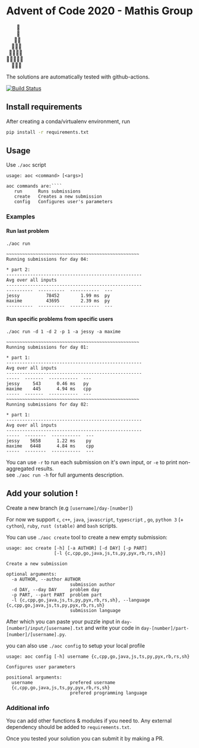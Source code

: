 # Advent of Code 2020 - Mathis Group
⁣    🌟  
    🎄  
   🎄🎄  
  🎄🎄🎄  
 🎄🎄🎄🎄  
🎄🎄🎄🎄🎄  
  🎁🎁🎁
  
The solutions are automatically tested with github-actions.

[![Build Status](https://github.com/vidalmaxime/adventofcode-2020/workflows/CI/badge.svg)](https://github.com/vidalmaxime/adventofcode-2020/actions?query=branch%3Amaster)


## Install requirements
After creating a conda/virtualenv environment, run
```bash
pip install -r requirements.txt
```
## Usage

Use `./aoc` script

```
usage: aoc <command> [<args>]

aoc commands are:````
   run      Runs submissions
   create   Creates a new submission
   config   Configures user's parameters
```

### Examples

#### Run last problem

```
./aoc run
```

```
~~~~~~~~~~~~~~~~~~~~~~~~~~~~~~~~~~~~~~~~~~~~~~~~~~
Running submissions for day 04:

* part 2:
---------------------------------------------------
Avg over all inputs
---------------------------------------------------
----------  ----------  -----------  ---
jessy          78452        1.99 ms  py
maxime         43695        2.39 ms  py
----------  ----------  -----------  ---
```

#### Run specific problems from specific users

```
./aoc run -d 1 -d 2 -p 1 -a jessy -a maxime
```

```
~~~~~~~~~~~~~~~~~~~~~~~~~~~~~~~~~~~~~~~~~~~~~~~~~~
Running submissions for day 01:

* part 1:
---------------------------------------------------
Avg over all inputs
---------------------------------------------------
-----  -------  -----------  ---
jessy     543      0.46 ms   py
maxime    445      4.94 ms   cpp
-----  -------  -----------  ---
~~~~~~~~~~~~~~~~~~~~~~~~~~~~~~~~~~~~~~~~~~~~~~~~~~
Running submissions for day 02:

* part 1:
---------------------------------------------------
Avg over all inputs
---------------------------------------------------
-----  --------  -----------  ---
jessy    5658      1.22 ms    py
maxime   6448      4.84 ms    cpp
-----  --------  -----------  ---
```

You can use `-r` to run each submission on it's own input, or `-e` to print non-aggregated results.  
see `./aoc run -h` for full arguments description.

## Add your solution !

Create a new branch (e.g `[username]/day-[number]`)

For now we support `c`, `c++`, `java`, `javascript`, `typescript` , `go`, `python 3` (+ `cython`), `ruby`, `rust (stable)` and `bash` scripts.

You can use `./aoc create` tool to create a new empty submission:

```
usage: aoc create [-h] [-a AUTHOR] [-d DAY] [-p PART]
                  [-l {c,cpp,go,java,js,ts,py,pyx,rb,rs,sh}]

Create a new submission

optional arguments:
  -a AUTHOR, --author AUTHOR
                        submission author
  -d DAY, --day DAY     problem day
  -p PART, --part PART  problem part
  -l {c,cpp,go,java,js,ts,py,pyx,rb,rs,sh}, --language {c,cpp,go,java,js,ts,py,pyx,rb,rs,sh}
                        submission language
```
After which you can paste your puzzle input in `day-[number]/input/[username].txt` and write your code in `day-[number]/part-[number]/[username].py`.

you can also use `./aoc config` to setup your local profile

```
usage: aoc config [-h] username {c,cpp,go,java,js,ts,py,pyx,rb,rs,sh}

Configures user parameters

positional arguments:
  username              prefered username
  {c,cpp,go,java,js,ts,py,pyx,rb,rs,sh}
                        prefered programming language
```

### Additional info

You can add other functions & modules if you need to. Any external dependency should be added to `requirements.txt`.

Once you tested your solution you can submit it by making a PR.
